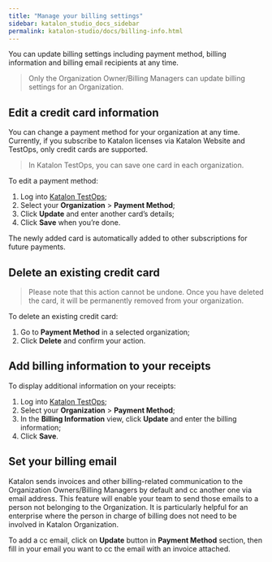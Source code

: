 ```yaml
---
title: "Manage your billing settings"
sidebar: katalon_studio_docs_sidebar
permalink: katalon-studio/docs/billing-info.html
---
```


You can update billing settings including payment method, billing information and billing email recipients at any time.

> Only the Organization Owner/Billing Managers can update billing settings for an Organization.

## Edit a credit card information

You can change a payment method for your organization at any time. Currently, if you subscribe to Katalon licenses via Katalon Website and TestOps, only credit cards are supported.

> In Katalon TestOps, you can save one card in each organization.

To edit a payment method:

1. Log into [Katalon TestOps](https://analytics.katalon.com);
2. Select your **Organization** > **Payment Method**;
3. Click **Update** and enter another card’s details;
4. Click **Save** when you’re done.

The newly added card is automatically added to other subscriptions for future payments.

## Delete an existing credit card

> Please note that this action cannot be undone. Once you have deleted the card, it will be permanently removed from your organization.

To delete an existing credit card:

1. Go to **Payment Method** in a selected organization;
2. Click **Delete** and confirm your action.


## Add billing information to your receipts

To display additional information on your receipts:

1. Log into [Katalon TestOps](https://analytics.katalon.com);
2. Select your **Organization** > **Payment Method**;
3. In the **Billing Information** view, click **Update** and enter the billing information;
4. Click **Save**.

## Set your billing email

Katalon sends invoices and other billing-related communication to the Organization Owners/Billing Managers by default and cc another one via email address. This feature will enable your team to send those emails to a person not belonging to the Organization. It is particularly helpful for an enterprise where the person in charge of billing does not need to be involved in Katalon Organization.

To add a cc email, click on **Update** button in **Payment Method** section, then fill in your email you want to cc the email with an invoice attached.
